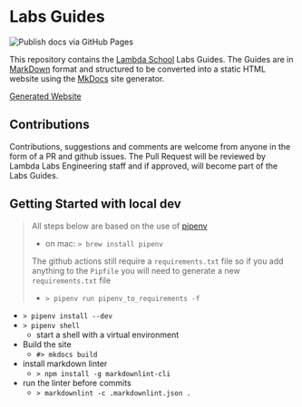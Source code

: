 # Labs Guides

![Publish docs via GitHub Pages](https://github.com/Lambda-School-Labs/labs-guides/workflows/Publish%20docs%20via%20GitHub%20Pages/badge.svg)

This repository contains the [Lambda School](https://lambdaschool.com/) Labs
Guides. The Guides are in [MarkDown](https://daringfireball.net/projects/markdown/)
format and structured to be converted into a static HTML website using the [MkDocs](https://www.mkdocs.org/)
site generator.

[Generated Website](https://lambda-school-labs.github.io/labs-guides/)

## Contributions

Contributions, suggestions and comments are welcome from anyone in the form of a
PR and github issues. The Pull Request will be reviewed by Lambda Labs
Engineering staff and if approved, will become part of the Labs Guides.

## Getting Started with local dev

> All steps below are based on the use of [pipenv](https://pipenv.kennethreitz.org/en/latest/)
>
>- on mac: `> brew install pipenv`
>
> The github actions still require a `requirements.txt` file so if you add
> anything to the `Pipfile` you will need to generate a new `requirements.txt` file
>
>- `> pipenv run pipenv_to_requirements -f`

- `> pipenv install --dev`
- `> pipenv shell`
    - start a shell with a virtual environment
- Build the site
    - `#> mkdocs build`
- install markdown linter
    - `> npm install -g markdownlint-cli`
- run the linter before commits
    - `> markdownlint -c .markdownlint.json .`
